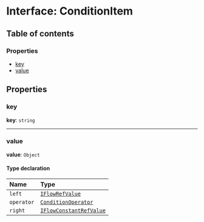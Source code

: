# Interface: ConditionItem

## Table of contents

### Properties

* [key](/auto-docs/interface/interfaces/ConditionItem.md#key)
* [value](/auto-docs/interface/interfaces/ConditionItem.md#value)

## Properties

### key

**key**: `string`

***

### value

**value**: `Object`

#### Type declaration

| Name | Type |
| :------ | :------ |
| `left` | [`IFlowRefValue`](/auto-docs/interface/interfaces/IFlowRefValue.md) |
| `operator` | [`ConditionOperator`](/auto-docs/interface/enums/ConditionOperator.md) |
| `right` | [`IFlowConstantRefValue`](/auto-docs/interface/types/IFlowConstantRefValue.md) |

